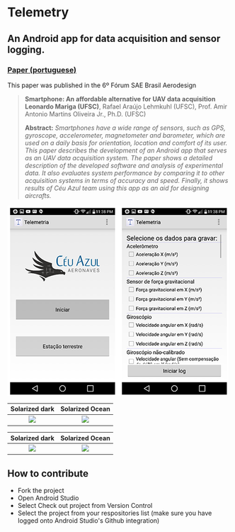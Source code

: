 # Telemetry
## An Android app for data acquisition and sensor logging.

### [Paper (portuguese)](https://github.com/CeuAzul/Telemetry/blob/master/assets/smartphone_paper.pdf) 

This paper was published in the 6º Fórum SAE Brasil Aerodesign

> **Smartphone: An affordable alternative for UAV data acquisition**<br>
> **Leonardo Mariga (UFSC)**, Rafael Araújo Lehmkuhl (UFSC), Prof. Amir Antonio Martins Oliveira Jr., Ph.D. (UFSC)
>
> **Abstract:** *Smartphones have a wide range of sensors, such as GPS, gyroscope, accelerometer, magnetometer and barometer, which are used on a daily basis for orientation, location and comfort of its user. This paper describes the development of an Android app that serves as an UAV data acquisition system. The paper shows a detailed description of the developed software and analysis of experimental data. It also evaluates system performance by comparing it to other acquisition systems in terms of accuracy and speed. Finally, it shows results of Céu Azul team using this app as an aid for designing aircrafts.*

![cover](https://github.com/CeuAzul/Telemetry/blob/master/assets/screen.png) 


Solarized dark             |  Solarized Ocean
:-------------------------:|:-------------------------:
![](https://...Dark.png)  |  ![](https://...Ocean.png)


Solarized dark             |  Solarized Ocean
:-------------------------:|:-------------------------:
![](https://...Dark.png)  |  ![](https://...Ocean.png)


## How to contribute

- Fork the project
- Open Android Studio
- Select Check out project from Version Control
- Select the project from your respositories list (make sure you have logged onto Android Studio's Github integration)
